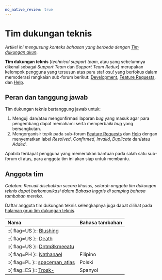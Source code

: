 ```yaml
---
no_native_review: true
---
```


# Tim dukungan teknis

*Artikel ini mengusung konteks bahasan yang berbeda dengan [Tim dukungan akun](/wiki/People/Account_support_team)*.

**Tim dukungan teknis** (*technical support team*, atau yang sebelumnya dikenal sebagai *Support Team* dan *Support Team Redux*) merupakan kelompok pengguna yang tersusun atas para staf osu! yang berfokus dalam memoderasi rangkaian sub-forum berikut: [Development](https://osu.ppy.sh/community/forums/2), [Feature Requests](https://osu.ppy.sh/community/forums/4), dan [Help](https://osu.ppy.sh/community/forums/5).

## Peran dan tanggung jawab

Tim dukungan teknis bertanggung jawab untuk:

1. Menguji dan/atau mengonfirmasi laporan *bug* yang masuk agar para pengembang dapat memahami serta memperbaiki *bug* yang bersangkutan.
2. Mengorganisir topik pada sub-forum [Feature Requests](https://osu.ppy.sh/community/forums/4) dan [Help](https://osu.ppy.sh/community/forums/5) dengan menyematkan label *Resolved*, *Confirmed*, *Invalid*, *Duplicate* dan/atau *Added*.

Apabila terdapat pengguna yang memerlukan bantuan pada salah satu sub-forum di atas, para anggota tim ini akan siap untuk membantu.

## Anggota tim

*Catatan: Kecuali disebutkan secara khusus, seluruh anggota tim dukungan teknis dapat berkomunikasi dalam Bahasa Inggris di samping bahasa tambahan mereka.*

Daftar anggota tim dukungan teknis selengkapnya juga dapat dilihat pada [halaman grup tim dukungan teknis](https://osu.ppy.sh/groups/22).

| Nama | Bahasa tambahan |
| :-- | :-- |
| ::{ flag=US }:: [Blushing](https://osu.ppy.sh/users/5927823) |  |
| ::{ flag=US }:: [Death](https://osu.ppy.sh/users/3242450) |  |
| ::{ flag=US }:: [Dntm8kmeeatu](https://osu.ppy.sh/users/5428812) |  |
| ::{ flag=PH }:: [Nathanael](https://osu.ppy.sh/users/2295078) | Filipino |
| ::{ flag=PL }:: [spaceman_atlas](https://osu.ppy.sh/users/3035836) | Polski |
| ::{ flag=ES }:: [Trosk-](https://osu.ppy.sh/users/3469385) | Spanyol |
